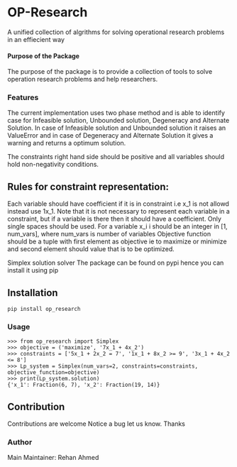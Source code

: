 # OP-Research

A unified collection of algrithms for solving operational research problems in an effiecient way

#### Purpose of the Package
The purpose of the package is to provide a collection of tools to solve operation research problems and help researchers.
### Features
The current implementation uses two phase method and is able to identify case for Infeasible solution, Unbounded solution, Degeneracy and Alternate Solution. In case of Infeasible solution and Unbounded solution it raises an ValueError and in case of Degeneracy and Alternate Solution it gives a warning and returns a optimum solution.

The constraints right hand side should be positive and all variables should hold non-negativity conditions.

## Rules for constraint representation:

Each variable should have coefficient if it is in constraint i.e x_1 is not allowd instead use 1x_1. Note that it is not necessary to represent each variable in a constraint, but if a variable is there then it should have a coefficient.
Only single spaces should be used.
For a variable x_i i should be an integer in [1, num_vars], where num_vars is number of variables
Objective function should be a tuple with first element as objective ie to maximize or minimize and second element should value that is to be optimized.

Simplex solution solver
The package can be found on pypi hence you can install it using pip

## Installation
```
pip install op_research
```
### Usage

```
>>> from op_research import Simplex
>>> objective = ('maximize', '7x_1 + 4x_2')
>>> constraints = ['5x_1 + 2x_2 = 7', '1x_1 + 8x_2 >= 9', '3x_1 + 4x_2 <= 8']
>>> Lp_system = Simplex(num_vars=2, constraints=constraints, objective_function=objective)
>>> print(Lp_system.solution)
{'x_1': Fraction(6, 7), 'x_2': Fraction(19, 14)}
```


## Contribution
Contributions are welcome Notice a bug let us know. Thanks

### Author
Main Maintainer: Rehan Ahmed
